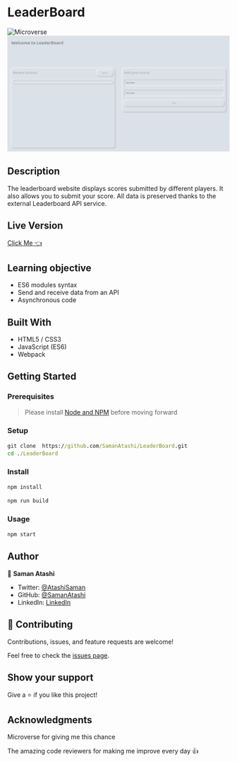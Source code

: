 # LeaderBoard
![Microverse](https://img.shields.io/badge/Microverse-blueviolet)
![](./src/assets/screenshot.png/)

## Description
The leaderboard website displays scores submitted by different players. It also allows you to submit your score. All data is preserved thanks to the external Leaderboard API service.

## Live Version
[Click Me 👈](https://samanatashi.github.io/LeaderBoard/dist/)

## Learning objective
- ES6 modules syntax
- Send and receive data from an API
- Asynchronous code

## Built With 
- HTML5 / CSS3
- JavaScript (ES6)
- Webpack

## Getting Started

### Prerequisites
> Please install [Node and NPM](https://nodejs.org/)  before moving forward

### Setup

```cmd
git clone  https://github.com/SamanAtashi/LeaderBoard.git
cd ./LeaderBoard
```
### Install

```cmd
npm install
```

```cmd
npm run build 
```
### Usage

```cmd
npm start
```

## Author

👤 **Saman Atashi**

- Twitter: [@AtashiSaman](https://twitter.com/AtashiSaman)
- GitHub: [@SamanAtashi](https://github.com/SamanAtashi)
- LinkedIn: [LinkedIn](https://www.linkedin.com/in/saman-atashi-9539911b0)

## 🤝 Contributing

Contributions, issues, and feature requests are welcome!

Feel free to check the [issues page](../../issues/).


## Show your support

Give a ⭐️ if you like this project!


## Acknowledgments

Microverse for giving me this chance

The amazing code reviewers for making me improve every day :thumbsup:
